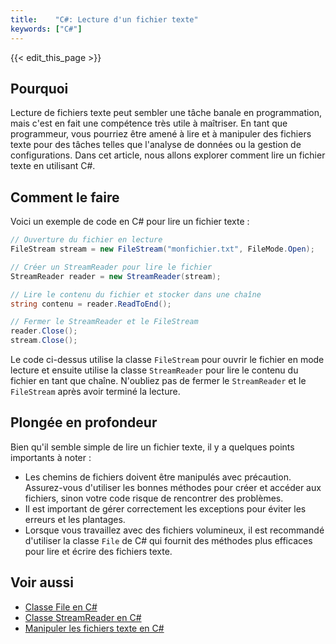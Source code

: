 ```yaml
---
title:    "C#: Lecture d'un fichier texte"
keywords: ["C#"]
---
```


{{< edit_this_page >}}

## Pourquoi

Lecture de fichiers texte peut sembler une tâche banale en programmation, mais c'est en fait une compétence très utile à maîtriser. En tant que programmeur, vous pourriez être amené à lire et à manipuler des fichiers texte pour des tâches telles que l'analyse de données ou la gestion de configurations. Dans cet article, nous allons explorer comment lire un fichier texte en utilisant C#.

## Comment le faire

Voici un exemple de code en C# pour lire un fichier texte :

```C#
// Ouverture du fichier en lecture 
FileStream stream = new FileStream("monfichier.txt", FileMode.Open);

// Créer un StreamReader pour lire le fichier
StreamReader reader = new StreamReader(stream);

// Lire le contenu du fichier et stocker dans une chaîne
string contenu = reader.ReadToEnd();

// Fermer le StreamReader et le FileStream
reader.Close();
stream.Close();
```

Le code ci-dessus utilise la classe `FileStream` pour ouvrir le fichier en mode lecture et ensuite utilise la classe `StreamReader` pour lire le contenu du fichier en tant que chaîne. N'oubliez pas de fermer le `StreamReader` et le `FileStream` après avoir terminé la lecture.

## Plongée en profondeur

Bien qu'il semble simple de lire un fichier texte, il y a quelques points importants à noter :

- Les chemins de fichiers doivent être manipulés avec précaution. Assurez-vous d'utiliser les bonnes méthodes pour créer et accéder aux fichiers, sinon votre code risque de rencontrer des problèmes.
- Il est important de gérer correctement les exceptions pour éviter les erreurs et les plantages.
- Lorsque vous travaillez avec des fichiers volumineux, il est recommandé d'utiliser la classe `File` de C# qui fournit des méthodes plus efficaces pour lire et écrire des fichiers texte.

## Voir aussi

- [Classe File en C#](https://docs.microsoft.com/fr-fr/dotnet/api/system.io.file?view=netcore-3.1)
- [Classe StreamReader en C#](https://docs.microsoft.com/fr-fr/dotnet/api/system.io.streamreader?view=netcore-3.1)
- [Manipuler les fichiers texte en C#](https://www.tutorialsteacher.com/csharp/csharp-file-io)